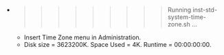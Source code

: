* >>>>>>>>> Running inst-std-system-time-zone.sh ...
  * Insert Time Zone menu in Administration.
  * Disk size = 3623200K. Space Used = 4K. Runtime = 00:00:00:00.

